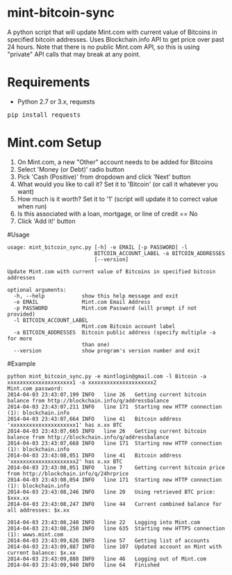 # mint-bitcoin-sync
A python script that will update Mint.com with current value of Bitcoins in specified bitcoin addresses. Uses
Blockchain.info API to get price over past 24 hours. Note that there is no public Mint.com API, so this is using
"private" API calls that may break at any point.

# Requirements
* Python 2.7 or 3.x, requests
<pre>
pip install requests
</pre>

# Mint.com Setup
1. On Mint.com, a new "Other" account needs to be added for Bitcoins 
2. Select 'Money (or Debt)' radio button
3. Pick 'Cash (Positive)' from dropdown and click 'Next' button
4. What would you like to call it? Set it to 'Bitcoin' (or call it whatever you want)
5. How much is it worth? Set it to '1' (script will update it to correct value when run)
6. Is this associated with a loan, mortgage, or line of credit == No
7. Click 'Add it!' button

#Usage
```
usage: mint_bitcoin_sync.py [-h] -e EMAIL [-p PASSWORD] -l
                            BITCOIN_ACCOUNT_LABEL -a BITCOIN_ADDRESSES
                            [--version]

Update Mint.com with current value of Bitcoins in specified bitcoin addresses

optional arguments:
  -h, --help            show this help message and exit
  -e EMAIL              Mint.com Email Address
  -p PASSWORD           Mint.com Password (will prompt if not provided)
  -l BITCOIN_ACCOUNT_LABEL
                        Mint.com Bitcoin account label
  -a BITCOIN_ADDRESSES  Bitcoin public address (specify multiple -a for more
                        than one)
  --version             show program's version number and exit

```
#Example
```
python mint_bitcoin_sync.py -e mintlogin@gmail.com -l Bitcoin -a xxxxxxxxxxxxxxxxxxxxx1 -a xxxxxxxxxxxxxxxxxxxxx2
Mint.com password:
2014-04-03 23:43:07,199 INFO   line 26   Getting current bitcoin balance from http://blockchain.info/q/addressbalance
2014-04-03 23:43:07,211 INFO   line 171  Starting new HTTP connection (1): blockchain.info
2014-04-03 23:43:07,664 INFO   line 41   Bitcoin address 'xxxxxxxxxxxxxxxxxxxxx1' has x.xx BTC
2014-04-03 23:43:07,665 INFO   line 26   Getting current bitcoin balance from http://blockchain.info/q/addressbalance
2014-04-03 23:43:07,668 INFO   line 171  Starting new HTTP connection (1): blockchain.info
2014-04-03 23:43:08,051 INFO   line 41   Bitcoin address 'xxxxxxxxxxxxxxxxxxxxx2' has x.xx BTC
2014-04-03 23:43:08,051 INFO   line 7    Getting current bitcoin price from http://blockchain.info/q/24hrprice
2014-04-03 23:43:08,054 INFO   line 171  Starting new HTTP connection (1): blockchain.info
2014-04-03 23:43:08,246 INFO   line 20   Using retrieved BTC price: $xxx.xx
2014-04-03 23:43:08,247 INFO   line 44   Current combined balance for all addresses: $x.xx

2014-04-03 23:43:08,248 INFO   line 22   Logging into Mint.com
2014-04-03 23:43:08,250 INFO   line 635  Starting new HTTPS connection (1): wwws.mint.com
2014-04-03 23:43:09,626 INFO   line 57   Getting list of accounts
2014-04-03 23:43:09,887 INFO   line 107  Updated account on Mint with current balance: $x.xx
2014-04-03 23:43:09,888 INFO   line 46   Logging out of Mint.com
2014-04-03 23:43:09,940 INFO   line 64   Finished
```
